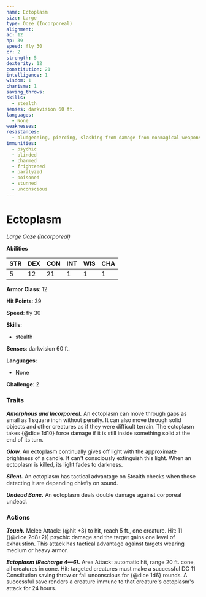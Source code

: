 ```yaml
---
name: Ectoplasm
size: Large
type: Ooze (Incorporeal)
alignment: 
ac: 12
hp: 39
speed: fly 30
cr: 2
strength: 5
dexterity: 12
constitution: 21
intelligence: 1
wisdom: 1
charisma: 1
saving_throws:
skills:
  - stealth
senses: darkvision 60 ft.
languages:
  - None
weaknesses:
resistances:
  - bludgeoning, piercing, slashing from damage from nonmagical weapons
immunities:
  - psychic
  - blinded
  - charmed
  - frightened
  - paralyzed
  - poisoned
  - stunned
  - unconscious
---
```


# Ectoplasm

*Large Ooze (Incorporeal)*

**Abilities**

| STR | DEX | CON | INT | WIS | CHA |
| --- | --- | --- | --- | --- | --- |
| 5 | 12 | 21 | 1 | 1 | 1 |

**Armor Class**: 12

**Hit Points**: 39

**Speed**: fly 30

**Skills**:
  - stealth

**Senses**: darkvision 60 ft.

**Languages**:
  - None

**Challenge**: 2

### Traits
***Amorphous and Incorporeal.*** An ectoplasm can move through gaps as small as 1 square inch without penalty. It can also move through solid objects and other creatures as if they were difficult terrain. The ectoplasm takes {@dice 1d10} force damage if it is still inside something solid at the end of its turn.

***Glow.*** An ectoplasm continually gives off light with the approximate brightness of a candle. It can't consciously extinguish this light. When an ectoplasm is killed, its light fades to darkness.

***Silent.*** An ectoplasm has tactical advantage on Stealth checks when those detecting it are depending chiefly on sound.

***Undead Bane.*** An ectoplasm deals double damage against corporeal undead.

### Actions
***Touch.*** Melee Attack: {@hit +3} to hit, reach 5 ft., one creature. Hit: 11 ({@dice 2d8+2}) psychic damage and the target gains one level of exhaustion. This attack has tactical advantage against targets wearing medium or heavy armor.

***Ectoplasm (Recharge 4—6).*** Area Attack: automatic hit, range 20 ft. cone, all creatures in cone. Hit: targeted creatures must make a successful DC 11 Constitution saving throw or fall unconscious for {@dice 1d6} rounds. A successful save renders a creature immune to that creature's ectoplasm's attack for 24 hours.

